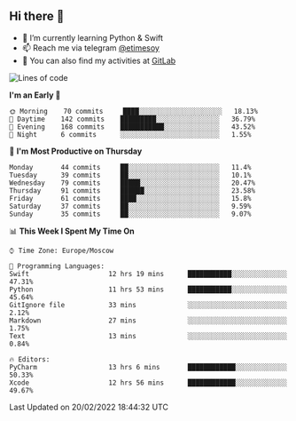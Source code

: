 ## Hi there 👋
- 🌱 I’m currently learning Python & Swift
- 📫 Reach me via telegram [@etimesoy](https://t.me/etimesoy/)
- 🦊 You can also find my activities at [GitLab](https://gitlab.com/etimesoy)

<!--START_SECTION:waka-->
![Lines of code](https://img.shields.io/badge/From%20Hello%20World%20I%27ve%20Written-182%20Thousand%20lines%20of%20code-blue)

**I'm an Early 🐤** 

```text
🌞 Morning    70 commits     ████░░░░░░░░░░░░░░░░░░░░░   18.13% 
🌆 Daytime    142 commits    █████████░░░░░░░░░░░░░░░░   36.79% 
🌃 Evening    168 commits    ███████████░░░░░░░░░░░░░░   43.52% 
🌙 Night      6 commits      ░░░░░░░░░░░░░░░░░░░░░░░░░   1.55%

```
📅 **I'm Most Productive on Thursday** 

```text
Monday       44 commits     ██░░░░░░░░░░░░░░░░░░░░░░░   11.4% 
Tuesday      39 commits     ██░░░░░░░░░░░░░░░░░░░░░░░   10.1% 
Wednesday    79 commits     █████░░░░░░░░░░░░░░░░░░░░   20.47% 
Thursday     91 commits     ██████░░░░░░░░░░░░░░░░░░░   23.58% 
Friday       61 commits     ████░░░░░░░░░░░░░░░░░░░░░   15.8% 
Saturday     37 commits     ██░░░░░░░░░░░░░░░░░░░░░░░   9.59% 
Sunday       35 commits     ██░░░░░░░░░░░░░░░░░░░░░░░   9.07%

```


📊 **This Week I Spent My Time On** 

```text
⌚︎ Time Zone: Europe/Moscow

💬 Programming Languages: 
Swift                    12 hrs 19 mins      ███████████░░░░░░░░░░░░░░   47.31% 
Python                   11 hrs 53 mins      ███████████░░░░░░░░░░░░░░   45.64% 
GitIgnore file           33 mins             ░░░░░░░░░░░░░░░░░░░░░░░░░   2.12% 
Markdown                 27 mins             ░░░░░░░░░░░░░░░░░░░░░░░░░   1.75% 
Text                     13 mins             ░░░░░░░░░░░░░░░░░░░░░░░░░   0.84%

🔥 Editors: 
PyCharm                  13 hrs 6 mins       ████████████░░░░░░░░░░░░░   50.33% 
Xcode                    12 hrs 56 mins      ████████████░░░░░░░░░░░░░   49.67%

```


 Last Updated on 20/02/2022 18:44:32 UTC
<!--END_SECTION:waka-->
